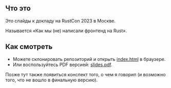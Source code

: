 ## Что это

Это слайды к докладу на RustCon 2023 в Москве.

Называется «Как мы (не) написали фронтенд на Rust».

## Как смотреть

- Можете склонировать репозиторий и открыть [index.html](./index.html) в браузере.
- Или воспользуйтесь PDF версией: [slides.pdf](./slides.pdf).


Позже тут также появиться конспект того, о чем я говорил (и возможно того, что не вошло в финальную версию).
